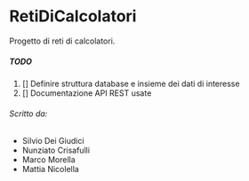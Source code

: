 # RetiDiCalcolatori
Progetto di reti di calcolatori.

##### TODO
1. [] Definire struttura database e insieme dei dati di interesse
2. [] Documentazione API REST usate


###### Scritto da:
* Silvio Dei Giudici
* Nunziato Crisafulli
* Marco Morella
* Mattia Nicolella
